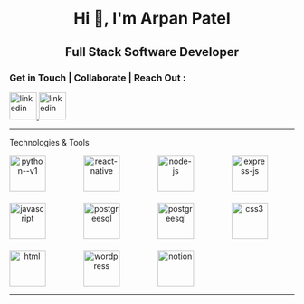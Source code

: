 
<h1 align="center"> Hi 👋,   I'm Arpan Patel </h1>


<h2 align="center"> Full Stack Software Developer  </h2>

<h3>Get in Touch | Collaborate | Reach Out :</h3>
<a href="www.linkedin.com/in/arpan-p" target="_blank"> <img width="48" height="48" src="https://img.icons8.com/color/48/linkedin.png" alt="linkedin"/> </a>
<a href = "https://dev.to/apatel-ai" target="_blank"> <img width="48" height="48" src="https://res.cloudinary.com/practicaldev/image/fetch/s--AOunT8g5--/c_limit%2Cf_auto%2Cfl_progressive%2Cq_auto%2Cw_800/https://thepracticaldev.s3.amazonaws.com/i/78hs31fax49uwy6kbxyw.png" alt="linkedin"/> </a>

---

Technologies & Tools

<div style="display: grid; grid-template-columns: repeat(4, 1fr); gap: 20px; text-align: center;">
  <img  height="64px" src="https://img.icons8.com/color/48/python--v1.png" alt="python--v1"/>
  
<img width="64" height="64" src="https://img.icons8.com/nolan/64/react-native.png" alt="react-native"/>

<img width="64" height="64px" src="https://img.icons8.com/nolan/64/node-js.png" alt="node-js"/>
  
  
  <img width="64" height="64" src="https://img.icons8.com/nolan/64/express-js.png" alt="express-js"/>  
  
<img width="64" height="64" src="https://img.icons8.com/arcade/64/javascript.png" alt="javascript"/>


<img height="64px" src="https://img.icons8.com/color/48/postgreesql.png" alt="postgreesql"/>

<img height="64px" src="https://global.discourse-cdn.com/standard17/uploads/threejs/optimized/2X/e/e4f86d2200d2d35c30f7b1494e96b9595ebc2751_2_496x500.png" alt="postgreesql"/>


<img width="64" height="64" src="https://img.icons8.com/dusk/64/css3.png" alt="css3"/>
<img width="64" height="64" src="https://img.icons8.com/arcade/64/html.png" alt="html"/>  
<img width="64" height="64" src="https://img.icons8.com/fluency/64/wordpress.png" alt="wordpress"/>
<img width="64" height="64" src="https://img.icons8.com/plasticine/64/notion.png" alt="notion"/>
</div>

---

